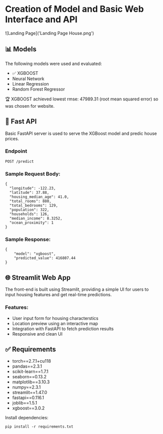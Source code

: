 # Creation of Model and Basic Web Interface and API 

![Landing Page]('Landing Page House.png')


## 📊 Models

The following models were used and evaluated:

- ✅ XGBOOST
- Neural Network 
- Linear Regression 
- Random Forest Regressor

🏆 XGBOOST achieved lowest rmse: 47989.31 (root mean squared error) so was chosen for website. 

## 🚀 Fast API

Basic FastAPI server is used to serve the XGBoost model and predic house prices. 

### Endpoint

```
POST /predict
```

### Sample Request Body:
```
{
  "longitude": -122.23,
  "latitude": 37.88,
  "housing_median_age": 41.0,
  "total_rooms": 880,
  "total_bedrooms": 129,
  "population": 322,
  "households": 126,
  "median_income": 8.3252,
  "ocean_proximity": 1
}
```

### Sample Response:
```
{
    "model": "xgboost",
    "predicted_value": 416807.44
}
```

## 🌐 Streamlit Web App

The front-end is built using Streamlit, providing a simple UI for users to input housing features and get real-time predictions.

### Features:
- User input form for housing characterstics
- Location preview using an interactive map
- Integration with FastAPI to fetch prediction results
- Responsive and clean UI


## ✅ Requirements
- torch==2.7.1+cu118
- pandas==2.3.1
- scikit-learn==1.7.1
- seaborn==0.13.2
- matplotlib==3.10.3
- numpy==2.3.1
- streamlit==1.47.0
- fastapi==0.116.1
- joblib==1.5.1
- xgboost==3.0.2

Install dependencies:
```
pip install -r requirements.txt
```
